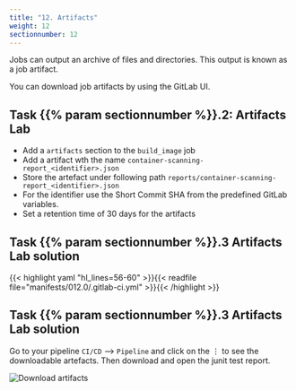 ```yaml
---
title: "12. Artifacts"
weight: 12
sectionnumber: 12
---
```


Jobs can output an archive of files and directories. This output is known as a job artifact.

You can download job artifacts by using the GitLab UI.


## Task {{% param sectionnumber %}}.2: Artifacts Lab

* Add a `artifacts` section to the `build_image` job
* Add a artifact wth the name `container-scanning-report_<identifier>.json`
* Store the artefact under following path `reports/container-scanning-report_<identifier>.json`
* For the identifier use the Short Commit SHA from the predefined GitLab variables.
* Set a retention time of 30 days for the artifacts


## Task {{% param sectionnumber %}}.3 Artifacts Lab solution

{{< highlight yaml "hl_lines=56-60" >}}{{< readfile file="manifests/012.0/.gitlab-ci.yml" >}}{{< /highlight >}}


## Task {{% param sectionnumber %}}.3 Artifacts Lab solution

Go to your pipeline `CI/CD` --> `Pipeline` and click on the ⋮ to see the downloadable artefacts.
Then download and open the junit test report.

![Download artifacts](../download_artifacts.png)
